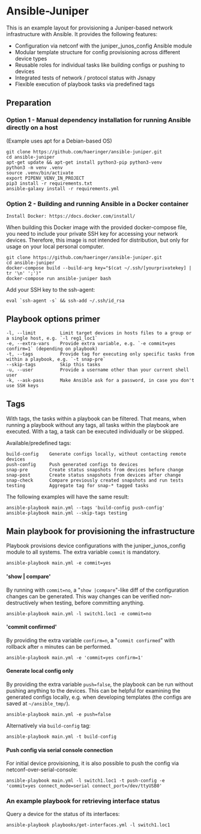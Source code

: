 # Ansible-Juniper

This is an example layout for provisioning a Juniper-based network infrastructure with Ansible. It provides the following features:

- Configuration via netconf with the juniper_junos_config Ansible module
- Modular template structure for config provisioning across different device types
- Reusable roles for individual tasks like building configs or pushing to devices
- Integrated tests of network / protocol status with Jsnapy
- Flexible execution of playbook tasks via predefined tags


## Preparation

### Option 1 - Manual dependency installation for running Ansible directly on a host

(Example uses apt for a Debian-based OS)

    git clone https://github.com/haeringer/ansible-juniper.git
    cd ansible-juniper
    apt-get update && apt-get install python3-pip python3-venv
    python3 -m venv .venv
    source .venv/bin/activate
    export PIPENV_VENV_IN_PROJECT
    pip3 install -r requirements.txt
    ansible-galaxy install -r requirements.yml


### Option 2 - Building and running Ansible in a Docker container

    Install Docker: https://docs.docker.com/install/

When building this Docker image with the provided docker-compose file, you need to include your private SSH key for accessing your network devices. Therefore, this image is not intended for distribution, but only for usage on your local personal computer.

    git clone https://github.com/haeringer/ansible-juniper.git
    cd ansible-juniper
    docker-compose build --build-arg key="$(cat ~/.ssh/[yourprivatekey] | tr '\n' ';')"
    docker-compose run ansible-juniper bash

Add your SSH key to the ssh-agent:

    eval `ssh-agent -s` && ssh-add ~/.ssh/id_rsa


## Playbook options primer

    -l, --limit         Limit target devices in hosts files to a group or a single host, e.g. `-l reg1_loc1`
    -e, --extra-vars    Provide extra variable, e.g. `-e commit=yes confirm=1` (depending on playbook)
    -t, --tags          Provide tag for executing only specific tasks from within a playbook, e.g. `-t snap-pre`
    --skip-tags         Skip this tasks
    -u, --user          Provide a username other than your current shell user
    -k, --ask-pass      Make Ansible ask for a password, in case you don't use SSH keys


## Tags

With tags, the tasks within a playbook can be filtered. That means, when running a playbook without any tags, all tasks within the playbook are executed. With a tag, a task can be executed individually or be skipped.

Available/predefined tags:

    build-config    Generate configs locally, without contacting remote devices
    push-config     Push generated configs to devices
    snap-pre        Create status snapshots from devices before change
    snap-post       Create status snapshots from devices after change
    snap-check      Compare previously created snapshots and run tests
    testing         Aggregate tag for snap-* tagged tasks

The following examples will have the same result:

    ansible-playbook main.yml --tags 'build-config push-config'
    ansible-playbook main.yml --skip-tags testing


## Main playbook for provisioning the infrastructure

Playbook provisions device configurations with the juniper_junos_config module to all systems.
The extra variable `commit` is mandatory.

    ansible-playbook main.yml -e commit=yes

#### 'show | compare'

By running with `commit=no`, a "`show |compare`"-like diff of the configuration changes can be generated. This way changes can be verified non-destructively when testing, before committing anything.

    ansible-playbook main.yml -l switch1.loc1 -e commit=no

#### 'commit confirmed'

By providing the extra variable `confirm=n`, a "`commit confirmed`" with rollback after `n` minutes can be performed.

    ansible-playbook main.yml -e 'commit=yes confirm=1'

#### Generate local config only

By providing the extra variable `push=false`, the playbook can be run without pushing anything to the devices. This can be helpful for examining the generated configs locally, e.g. when developing templates (the configs are saved at `~/ansible_tmp/`).

    ansible-playbook main.yml -e push=false

Alternatively via `build-config` tag:

    ansible-playbook main.yml -t build-config

#### Push config via serial console connection

For initial device provisioning, it is also possible to push the config via netconf-over-serial-console:

    ansible-playbook main.yml -l switch1.loc1 -t push-config -e 'commit=yes connect_mode=serial connect_port=/dev/ttyUSB0'


### An example playbook for retrieving interface status

Query a device for the status of its interfaces:

	ansible-playbook playbooks/get-interfaces.yml -l switch1.loc1
